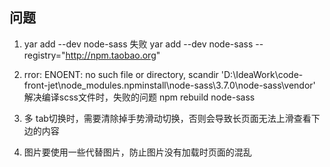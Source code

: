 ## 问题

1. yar add --dev node-sass 失败
   yar add  --dev node-sass --registry="http://npm.taobao.org"

2. rror: ENOENT: no such file or directory, scandir
'D:\IdeaWork\code-front-jet\node_modules\.npminstall\node-sass\3.7.0\node-sass\vendor'
 解决编译scss文件时，失败的问题
npm rebuild node-sass


3.  多 tab切换时，需要清除掉手势滑动切换，否则会导致长页面无法上滑查看下边的内容

4. 图片要使用一些代替图片，防止图片没有加载时页面的混乱
